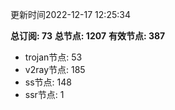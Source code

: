 更新时间2022-12-17 12:25:34

**总订阅: 73**
**总节点: 1207**
**有效节点: 387**
- trojan节点: 53
- v2ray节点: 185
- ss节点: 148
- ssr节点: 1
